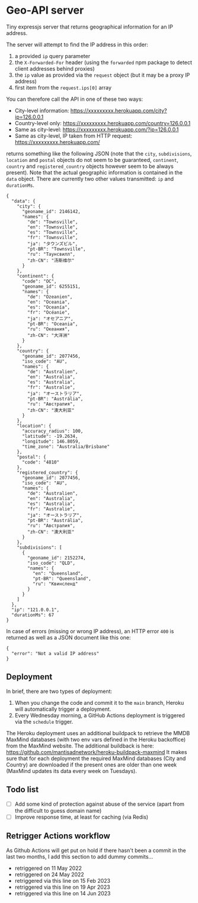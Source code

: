 # Geo-API server

Tiny expressjs server that returns geographical information for an IP address.

The server will attempt to find the IP address in this order:

1. a provided `ip` query parameter
2. the `X-Forwarded-For` header (using the `forwarded` npm package to detect client addresses behind proxies)
3. the `ip` value as provided via the `request` object (but it may be a proxy IP address)
4. first item from the `request.ips[0]` array

You can therefore call the API in one of these two ways:

- City-level information: https://xxxxxxxxx.herokuapp.com/city?ip=126.0.0.1
- Country-level only: https://xxxxxxxxx.herokuapp.com/country=126.0.0.1
- Same as city-level: https://xxxxxxxxx.herokuapp.com/?ip=126.0.0.1
- Same as city-level, IP taken from HTTP request: https://xxxxxxxxx.herokuapp.com/

returns something like the following JSON (note that the `city`, `subdivisions`, `location` and `postal` objects do not seem to be guaranteed, `continent`, `country` and `registered_country` objects however seem to be always present). Note that the actual geographic information is contained in the `data` object. There are currently two other values transmitted: `ip` and `durationMs`.

```
{
  "data": {
    "city": {
      "geoname_id": 2146142,
      "names": {
        "de": "Townsville",
        "en": "Townsville",
        "es": "Townsville",
        "fr": "Townsville",
        "ja": "タウンズビル",
        "pt-BR": "Townsville",
        "ru": "Таунсвилл",
        "zh-CN": "汤斯维尔"
      }
    },
    "continent": {
      "code": "OC",
      "geoname_id": 6255151,
      "names": {
        "de": "Ozeanien",
        "en": "Oceania",
        "es": "Oceanía",
        "fr": "Océanie",
        "ja": "オセアニア",
        "pt-BR": "Oceania",
        "ru": "Океания",
        "zh-CN": "大洋洲"
      }
    },
    "country": {
      "geoname_id": 2077456,
      "iso_code": "AU",
      "names": {
        "de": "Australien",
        "en": "Australia",
        "es": "Australia",
        "fr": "Australie",
        "ja": "オーストラリア",
        "pt-BR": "Austrália",
        "ru": "Австралия",
        "zh-CN": "澳大利亚"
      }
    },
    "location": {
      "accuracy_radius": 100,
      "latitude": -19.2634,
      "longitude": 146.8059,
      "time_zone": "Australia/Brisbane"
    },
    "postal": {
      "code": "4810"
    },
    "registered_country": {
      "geoname_id": 2077456,
      "iso_code": "AU",
      "names": {
        "de": "Australien",
        "en": "Australia",
        "es": "Australia",
        "fr": "Australie",
        "ja": "オーストラリア",
        "pt-BR": "Austrália",
        "ru": "Австралия",
        "zh-CN": "澳大利亚"
      }
    },
    "subdivisions": [
      {
        "geoname_id": 2152274,
        "iso_code": "QLD",
        "names": {
          "en": "Queensland",
          "pt-BR": "Queensland",
          "ru": "Квинсленд"
        }
      }
    ]
  },
  "ip": "121.0.0.1",
  "durationMs": 67
}
```

In case of errors (missing or wrong IP address), an HTTP error `400` is returned as well as a JSON document like this one:

```
{
  "error": "Not a valid IP address"
}
```

## Deployment

In brief, there are two types of deployment:
1. When you change the code and commit it to the `main` branch, Heroku will automatically trigger a deployment.
2. Every Wednesday morning, a GitHub Actions deployment is triggered via the `schedule` trigger.

The Heroku deployment uses an additional buildpack to retrieve the MMDB MaxMind databases (with two env vars defined in the Heroku backoffice) from the MaxMind website. The additional buildback is here: https://github.com/mantisadnetwork/heroku-buildpack-maxmind It makes sure that for each deployment the required MaxMind databases (City and Country) are downloaded if the present ones are older than one week (MaxMind updates its data every week on Tuesdays).

## Todo list

- [ ] Add some kind of protection against abuse of the service (apart from the difficult to guess domain name)
- [ ] Improve response time, at least for caching (via Redis)

## Retrigger Actions workflow

As Github Actions will get put on hold if there hasn't been a commit in the last two months, I add this section to add dummy commits...

* retriggered on 11 May 2022
* retriggered on 24 May 2022
* retriggered via this line on 15 Feb 2023
* retriggered via this line on 19 Apr 2023
* retriggered via this line on 14 Jun 2023
